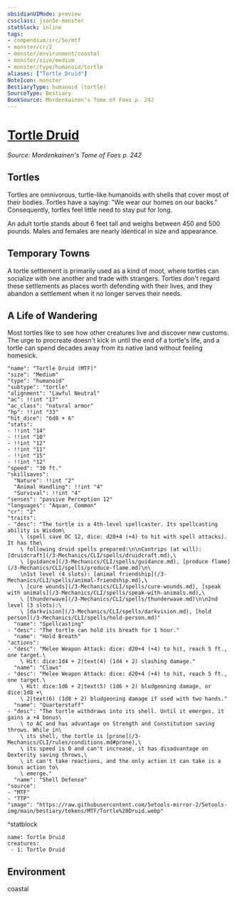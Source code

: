 ```yaml
---
obsidianUIMode: preview
cssclass: json5e-monster
statblock: inline
tags:
- compendium/src/5e/mtf
- monster/cr/2
- monster/environment/coastal
- monster/size/medium
- monster/type/humanoid/tortle
aliases: ["Tortle Druid"]
NoteIcon: monster
BestiaryType: humanoid (tortle)
SourceType: Bestiary
BookSource: Mordenkainen's Tome of Foes p. 242
---
```

# [Tortle Druid](3-Mechanics\CLI\bestiary\humanoid/tortle-druid-mtf.md)
*Source: Mordenkainen's Tome of Foes p. 242*  

## Tortles

Tortles are omnivorous, turtle-like humanoids with shells that cover most of their bodies. Tortles have a saying: "We wear our homes on our backs." Consequently, tortles feel little need to stay put for long.

An adult tortle stands about 6 feet tall and weighs between 450 and 500 pounds. Males and females are nearly identical in size and appearance.

## Temporary Towns

A tortle settlement is primarily used as a kind of moot, where tortles can socialize with one another and trade with strangers. Tortles don't regard these settlements as places worth defending with their lives, and they abandon a settlement when it no longer serves their needs.

## A Life of Wandering

Most tortles like to see how other creatures live and discover new customs. The urge to procreate doesn't kick in until the end of a tortle's life, and a tortle can spend decades away from its native land without feeling homesick.

```statblock
"name": "Tortle Druid (MTF)"
"size": "Medium"
"type": "humanoid"
"subtype": "tortle"
"alignment": "Lawful Neutral"
"ac": !!int "17"
"ac_class": "natural armor"
"hp": !!int "33"
"hit_dice": "6d8 + 6"
"stats":
- !!int "14"
- !!int "10"
- !!int "12"
- !!int "11"
- !!int "15"
- !!int "12"
"speed": "30 ft."
"skillsaves":
  "Nature": !!int "2"
  "Animal Handling": !!int "4"
  "Survival": !!int "4"
"senses": "passive Perception 12"
"languages": "Aquan, Common"
"cr": "2"
"traits":
- "desc": "The tortle is a 4th-level spellcaster. Its spellcasting ability is Wisdom\
    \ (spell save DC 12, dice: d20+4 (+4) to hit with spell attacks). It has the\
    \ following druid spells prepared:\n\nCantrips (at will): [druidcraft](/3-Mechanics/CLI/spells/druidcraft.md),\
    \ [guidance](/3-Mechanics/CLI/spells/guidance.md), [produce flame](/3-Mechanics/CLI/spells/produce-flame.md)\n\
    \n1st level (4 slots): [animal friendship](/3-Mechanics/CLI/spells/animal-friendship.md),\
    \ [cure wounds](/3-Mechanics/CLI/spells/cure-wounds.md), [speak with animals](/3-Mechanics/CLI/spells/speak-with-animals.md),\
    \ [thunderwave](/3-Mechanics/CLI/spells/thunderwave.md)\n\n2nd level (3 slots):\
    \ [darkvision](/3-Mechanics/CLI/spells/darkvision.md), [hold person](/3-Mechanics/CLI/spells/hold-person.md)"
  "name": "Spellcasting"
- "desc": "The tortle can hold its breath for 1 hour."
  "name": "Hold Breath"
"actions":
- "desc": "Melee Weapon Attack: dice: d20+4 (+4) to hit, reach 5 ft., one target.\
    \ Hit: dice:1d4 + 2|text(4) (1d4 + 2) slashing damage."
  "name": "Claws"
- "desc": "Melee Weapon Attack: dice: d20+4 (+4) to hit, reach 5 ft., one target.\
    \ Hit: dice:1d6 + 2|text(5) (1d6 + 2) bludgeoning damage, or dice:1d8 +\
    \ 2|text(6) (1d8 + 2) bludgeoning damage if used with two hands."
  "name": "Quarterstaff"
- "desc": "The tortle withdraws into its shell. Until it emerges, it gains a +4 bonus\
    \ to AC and has advantage on Strength and Constitution saving throws. While in\
    \ its shell, the tortle is [prone](/3-Mechanics/CLI/rules/conditions.md#prone),\
    \ its speed is 0 and can't increase, it has disadvantage on Dexterity saving throws,\
    \ it can't take reactions, and the only action it can take is a bonus action to\
    \ emerge."
  "name": "Shell Defense"
"source":
- "MTF"
- "TTP"
"image": "https://raw.githubusercontent.com/5etools-mirror-2/5etools-img/main/bestiary/tokens/MTF/Tortle%20Druid.webp"
```
^statblock

```encounter-table
name: Tortle Druid
creatures:
 - 1: Tortle Druid
```

## Environment

coastal